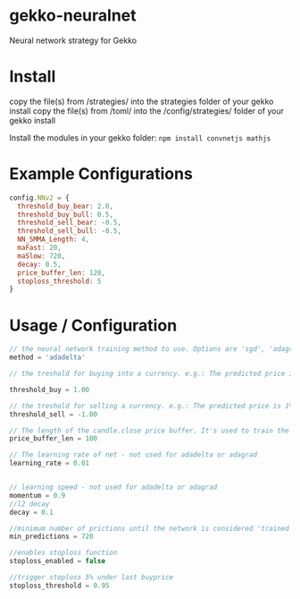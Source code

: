 # gekko-neuralnet
Neural network strategy for Gekko

# Install
copy the file(s) from /strategies/ into the strategies folder of your gekko install
copy the file(s) from /toml/ into the /config/strategies/ folder of your gekko install

Install the modules in your gekko folder:
`npm install convnetjs mathjs`

# Example Configurations

```javascript
config.NNv2 = {
  threshold_buy_bear: 2.0,
  threshold_buy_bull: 0.5,
  threshold_sell_bear: -0.5,
  threshold_sell_bull: -0.5,
  NN_SMMA_Length: 4,
  maFast: 20,
  maSlow: 720,
  decay: 0.5,
  price_buffer_len: 120,
  stoploss_threshold: 5
}
```

# Usage / Configuration

```javascript
// the neural network training method to use. Options are 'sgd', 'adagrad', 'windowgrad', 'nesterov'
method = 'adadelta'

// the treshold for buying into a currency. e.g.: The predicted price is 1% above the current candle.close

threshold_buy = 1.00

// the treshold for selling a currency. e.g.: The predicted price is 1% under the current candle.close
threshold_sell = -1.00

// The length of the candle.close price buffer. It's used to train the network on every update cycle.
price_buffer_len = 100

// The learning rate of net - not used for adadelta or adagrad
learning_rate = 0.01


// learning speed - not used for adadelta or adagrad
momentum = 0.9
//l2 decay
decay = 0.1

//minimum number of prictions until the network is considered 'trained'. History size should be equal
min_predictions = 720

//enables stoploss function
stoploss_enabled = false

//trigger stoploss 5% under last buyprice
stoploss_threshold = 0.95

```


